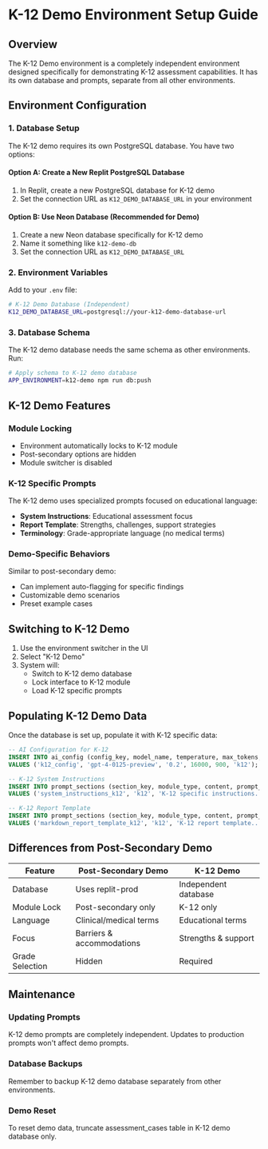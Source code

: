 # K-12 Demo Environment Setup Guide

## Overview
The K-12 Demo environment is a completely independent environment designed specifically for demonstrating K-12 assessment capabilities. It has its own database and prompts, separate from all other environments.

## Environment Configuration

### 1. Database Setup
The K-12 demo requires its own PostgreSQL database. You have two options:

#### Option A: Create a New Replit PostgreSQL Database
1. In Replit, create a new PostgreSQL database for K-12 demo
2. Set the connection URL as `K12_DEMO_DATABASE_URL` in your environment

#### Option B: Use Neon Database (Recommended for Demo)
1. Create a new Neon database specifically for K-12 demo
2. Name it something like `k12-demo-db`
3. Set the connection URL as `K12_DEMO_DATABASE_URL`

### 2. Environment Variables
Add to your `.env` file:
```bash
# K-12 Demo Database (Independent)
K12_DEMO_DATABASE_URL=postgresql://your-k12-demo-database-url
```

### 3. Database Schema
The K-12 demo database needs the same schema as other environments. Run:
```bash
# Apply schema to K-12 demo database
APP_ENVIRONMENT=k12-demo npm run db:push
```

## K-12 Demo Features

### Module Locking
- Environment automatically locks to K-12 module
- Post-secondary options are hidden
- Module switcher is disabled

### K-12 Specific Prompts
The K-12 demo uses specialized prompts focused on educational language:
- **System Instructions**: Educational assessment focus
- **Report Template**: Strengths, challenges, support strategies
- **Terminology**: Grade-appropriate language (no medical terms)

### Demo-Specific Behaviors
Similar to post-secondary demo:
- Can implement auto-flagging for specific findings
- Customizable demo scenarios
- Preset example cases

## Switching to K-12 Demo

1. Use the environment switcher in the UI
2. Select "K-12 Demo"
3. System will:
   - Switch to K-12 demo database
   - Lock interface to K-12 module
   - Load K-12 specific prompts

## Populating K-12 Demo Data

Once the database is set up, populate it with K-12 specific data:

```sql
-- AI Configuration for K-12
INSERT INTO ai_config (config_key, model_name, temperature, max_tokens, timeout_seconds, module_type)
VALUES ('k12_config', 'gpt-4-0125-preview', '0.2', 16000, 900, 'k12');

-- K-12 System Instructions
INSERT INTO prompt_sections (section_key, module_type, content, prompt_type)
VALUES ('system_instructions_k12', 'k12', 'K-12 specific instructions...', 'system');

-- K-12 Report Template
INSERT INTO prompt_sections (section_key, module_type, content, prompt_type)
VALUES ('markdown_report_template_k12', 'k12', 'K-12 report template...', 'report_format');
```

## Differences from Post-Secondary Demo

| Feature | Post-Secondary Demo | K-12 Demo |
|---------|-------------------|-----------|
| Database | Uses replit-prod | Independent database |
| Module Lock | Post-secondary only | K-12 only |
| Language | Clinical/medical terms | Educational terms |
| Focus | Barriers & accommodations | Strengths & support |
| Grade Selection | Hidden | Required |

## Maintenance

### Updating Prompts
K-12 demo prompts are completely independent. Updates to production prompts won't affect demo prompts.

### Database Backups
Remember to backup K-12 demo database separately from other environments.

### Demo Reset
To reset demo data, truncate assessment_cases table in K-12 demo database only.